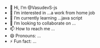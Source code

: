 - 👋 Hi, I’m @VasudevS-js
- 👀 I’m interested in ...a work from home job
- 🌱 I’m currently learning ...java script
- 💞️ I’m looking to collaborate on ...
- 📫 How to reach me ...
- 😄 Pronouns: ...
- ⚡ Fun fact: ...

<!---
VasudevS-js/VasudevS-js is a ✨ special ✨ repository because its `README.md` (this file) appears on your GitHub profile.
You can click the Preview link to take a look at your changes.
--->
